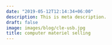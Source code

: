 ```yaml
---
date: "2019-05-12T12:14:34+06:00"
description: This is meta description.
draft: false
image: images/blog/cle-usb.jpg
title: computer materiel selling
---
```


